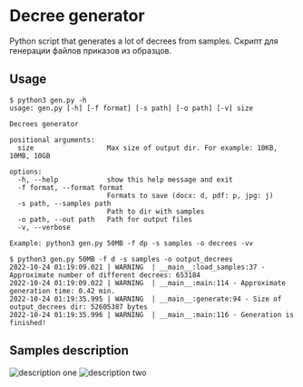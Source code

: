 # Decree generator
Python script that generates a lot of decrees from samples.
Скрипт для генерации файлов приказов из образцов.

## Usage
```
$ python3 gen.py -h                               
usage: gen.py [-h] [-f format] [-s path] [-o path] [-v] size

Decrees generator

positional arguments:
  size                  Max size of output dir. For example: 10KB, 10MB, 10GB

options:
  -h, --help            show this help message and exit
  -f format, --format format
                        Formats to save (docx: d, pdf: p, jpg: j)
  -s path, --samples path
                        Path to dir with samples
  -o path, --out path   Path for output files
  -v, --verbose

Example: python3 gen.py 50MB -f dp -s samples -o decrees -vv
  
$ python3 gen.py 50MB -f d -s samples -o output_decrees
2022-10-24 01:19:09.021 | WARNING  | __main__:load_samples:37 - Approximate number of different decrees: 653184
2022-10-24 01:19:09.022 | WARNING  | __main__:main:114 - Approximate generation time: 0.42 min.
2022-10-24 01:19:35.995 | WARNING  | __main__:generate:94 - Size of output_decrees dir: 52605387 bytes
2022-10-24 01:19:35.996 | WARNING  | __main__:main:116 - Generation is finished!
```

## Samples description
![description one](https://github.com/cadnev/decree_gen/blob/main/raw/img/desc1.jpg)
![description two](https://github.com/cadnev/decree_gen/blob/main/raw/img/desc2.jpg)